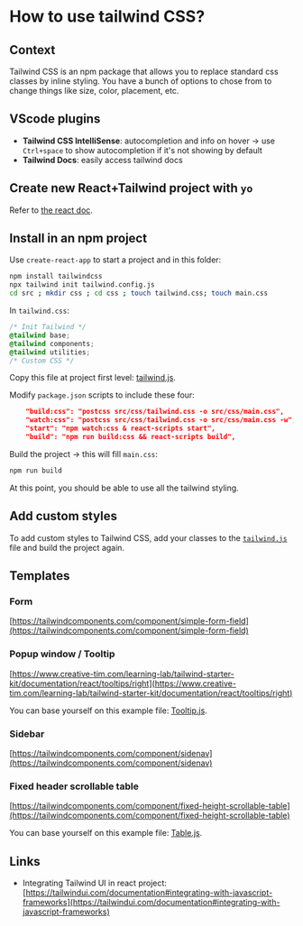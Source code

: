# How to use tailwind CSS?

## Context

Tailwind CSS is an npm package that allows you to replace standard css classes by inline styling. You have a bunch of options to chose from to change things like size, color, placement, etc.

## VScode plugins

- **Tailwind CSS IntelliSense**: autocompletion and info on hover -> use `Ctrl+space` to show autocompletion if it's not showing by default
- **Tailwind Docs**: easily access tailwind docs

## Create new React+Tailwind project with `yo`

Refer to [the react doc](./react.md).

## Install in an npm project

Use `create-react-app` to start a project and in this folder:

```bash
npm install tailwindcss
npx tailwind init tailwind.config.js
cd src ; mkdir css ; cd css ; touch tailwind.css; touch main.css
```

In `tailwind.css`:
```css
/* Init Tailwind */
@tailwind base;
@tailwind components;
@tailwind utilities;
/* Custom CSS */
```

Copy this file at project first level: [tailwind.js](./examples/tailwind.js).

Modify `package.json` scripts to include these four:
```json
    "build:css": "postcss src/css/tailwind.css -o src/css/main.css",
    "watch:css": "postcss src/css/tailwind.css -o src/css/main.css -w",
    "start": "npm watch:css & react-scripts start",
    "build": "npm run build:css && react-scripts build",
```

Build the project -> this will fill `main.css`:
```bash
npm run build
```

At this point, you should be able to use all the tailwind styling.

## Add custom styles

To add custom styles to Tailwind CSS, add your classes to the [`tailwind.js`](./layouts/tailwind.js) file and build the project again.

## Templates

### Form
[https://tailwindcomponents.com/component/simple-form-field](https://tailwindcomponents.com/component/simple-form-field)

### Popup window / Tooltip
 [https://www.creative-tim.com/learning-lab/tailwind-starter-kit/documentation/react/tooltips/right](https://www.creative-tim.com/learning-lab/tailwind-starter-kit/documentation/react/tooltips/right)

You can base yourself on this example file: [Tooltip.js](./layouts/Tooltip.js).

### Sidebar
[https://tailwindcomponents.com/component/sidenav](https://tailwindcomponents.com/component/sidenav)

### Fixed header scrollable table
[https://tailwindcomponents.com/component/fixed-height-scrollable-table](https://tailwindcomponents.com/component/fixed-height-scrollable-table)

You can base yourself on this example file: [Table.js](./layouts/Table.js).

## Links

- Integrating Tailwind UI in react project: [https://tailwindui.com/documentation#integrating-with-javascript-frameworks](https://tailwindui.com/documentation#integrating-with-javascript-frameworks)